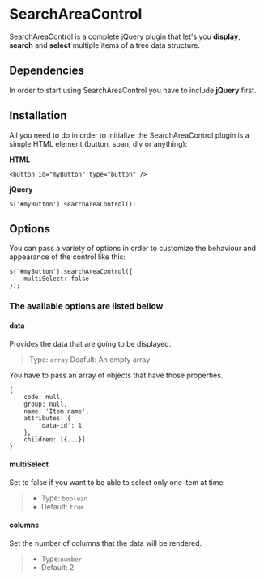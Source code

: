 
SearchAreaControl
=================
SearchAreaControl is a complete jQuery plugin that let's you **display**, **search** and **select** multiple items of a tree data structure.

Dependencies
------------
In order to start using SearchAreaControl you have to include **jQuery** first.

Installation
------------
All you need to do in order to initialize the SearchAreaControl plugin is a simple HTML element (button, span, div or anything):

**HTML**

    <button id="myButton" type="button" />

**jQuery**

    $('#myButton').searchAreaControl();

Options
-------
You can pass a variety of options in order to customize the behaviour and appearance of the control like this:

    $('#myButton').searchAreaControl({
		multiSelect: false
    });

### The available options are listed bellow

#### data
Provides the data that are going to be displayed.
> Type: `array`
> Deafult: An empty array

You have to pass an array of objects that have those properties.

    {
		code: null,
		group: null,
		name: 'Item name',
		attributes: {
			'data-id': 1
		},
		children: [{...}]
	}

#### multiSelect
Set to false if you want to be able to select only one item at time
> - Type: `boolean`
> - Default: `true`

#### columns
Set the number of columns that the data will be rendered.
> - Type:`number`
> - Default: 2
